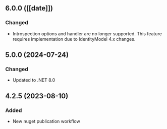 ## 6.0.0 ([[date]])

### Changed
- Introspection options and handler are no longer supported. This feature requires implementation due to IdentityModel 4.x changes.

## 5.0.0 (2024-07-24)

### Changed
- Updated to .NET 8.0

## 4.2.5 (2023-08-10)

### Added
- New nuget publication workflow
